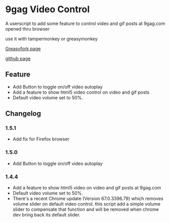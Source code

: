 # 9gag Video Control
A userscript to add some feature to control video and gif posts at 9gag.com opened thru browser

use it with tampermonkey or greasymonkey

[Greasyfork page](https://greasyfork.org/en/scripts/37353-9gag-show-video-control)

[github page](https://github.com/akzn/9gag-video-control)

## Feature
- Add Button to toggle on/off video autoplay
- Add a feature to show html5 video control on video and gif posts
- Default video volume set to 50%.

## Changelog
### 1.5.1
- Add fix for Firefox browser
  
### 1.5.0
- Add Button to toggle on/off video autoplay
  
### 1.4.4
- Add a feature to show html5 video on video and gif posts at 9gag.com
- Default video volume set to 50%.
- There's a recent Chrome update (Version 67.0.3396.79) which removes volume slider on default video control. this script add a simple volume slider to compensate that function and will be removed when chrome dev bring back its default slider.
